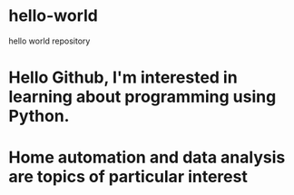 # hello-world
hello world repository
# Hello Github, I'm interested in learning about programming using Python.
# Home automation and data analysis are topics of particular interest
